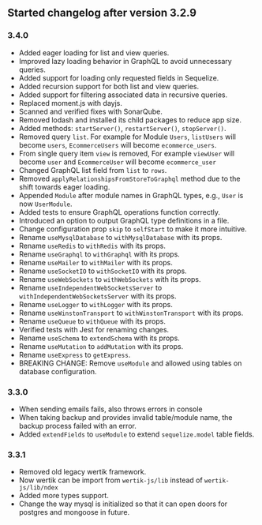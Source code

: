 ## Started changelog after version 3.2.9

### 3.4.0

- Added eager loading for list and view queries.
- Improved lazy loading behavior in GraphQL to avoid unnecessary queries.
- Added support for loading only requested fields in Sequelize.
- Added recursion support for both list and view queries.
- Added support for filtering associated data in recursive queries.
- Replaced moment.js with dayjs.
- Scanned and verified fixes with SonarQube.
- Removed lodash and installed its child packages to reduce app size.
- Added methods: `startServer()`, `restartServer()`, `stopServer()`.
- Removed query `list`. For example for Module `Users`, `listUsers` will become `users`, `EcommerceUsers` will become `ecommerce_users`.
- From single query item `view` is removed, For example `viewUser` will become `user` and `EcommerceUser` will become `ecommerce_user`
- Changed GraphQL list field from `list` to `rows`.
- Removed `applyRelationshipsFromStoreToGraphql` method due to the shift towards eager loading.
- Appended `Module` after module names in GraphQL types, e.g., `User` is now `UserModule`.
- Added tests to ensure GraphQL operations function correctly.
- Introduced an option to output GraphQL type definitions in a file.
- Change configuration prop `skip` to `selfStart` to make it more intuitive.
- Rename `useMysqlDatabase` to `withMysqlDatabase` with its props.
- Rename `useRedis` to `withRedis` with its props.
- Rename `useGraphql` to `withGraphql` with its props.
- Rename `useMailer` to `withMailer` with its props.
- Rename `useSocketIO` to `withSocketIO` with its props.
- Rename `useWebSockets` to `withWebSockets` with its props.
- Rename `useIndependentWebSocketsServer` to `withIndependentWebSocketsServer` with its props.
- Rename `useLogger` to `withLogger` with its props.
- Rename `useWinstonTransport` to `withWinstonTransport` with its props.
- Rename `useQueue` to `withQueue` with its props.
- Verified tests with Jest for renaming changes.
- Rename `useSchema` to `extendSchema` with its props.
- Rename `useMutation` to `addMutation` with its props.
- Rename `useExpress` to `getExpress`.
- BREAKING CHANGE: Remove `useModule` and allowed using tables on database configuration.

### 3.3.0

- When sending emails fails, also throws errors in console
- When taking backup and provides invalid table/module name, the backup process failed with an error.
- Added `extendFields` to `useModule` to extend `sequelize.model` table fields.

### 3.3.1 

- Removed old legacy wertik framework.
- Now wertik can be import from `wertik-js/lib` instead of `wertik-js/lib/ndex`
- Added more types support.
- Change the way mysql is initialized so that it can open doors for postgres and mongoose in future.